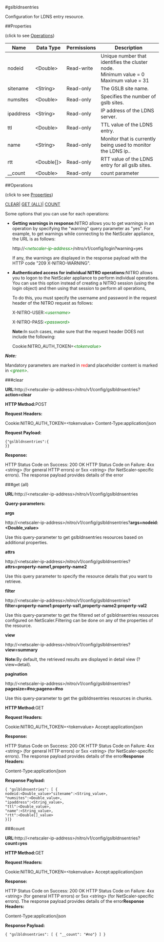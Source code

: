 #gslbldnsentries

Configuration for LDNS entry resource.


##Properties 
<span>(click to see [Operations](#opera))</span>


<table><thead><tr><th>Name</th><th>Data Type</th><th>Permissions</th><th>Description</th></tr></thead><tbody><tr><td>nodeid</td><td>&lt;Double></td><td>Read-write</td><td>Unique number that identifies the cluster node.<br>Minimum value = 0<br>Maximum value = 31</td></tr><tr><td>sitename</td><td>&lt;String></td><td>Read-only</td><td>The GSLB site name.</td></tr><tr><td>numsites</td><td>&lt;Double></td><td>Read-only</td><td>Specifies the number of gslb sites.</td></tr><tr><td>ipaddress</td><td>&lt;String></td><td>Read-only</td><td>IP address of the LDNS server.</td></tr><tr><td>ttl</td><td>&lt;Double></td><td>Read-only</td><td>TTL value of the LDNS entry.</td></tr><tr><td>name</td><td>&lt;String></td><td>Read-only</td><td>Monitor that is currently being used to monitor the LDNS ip..</td></tr><tr><td>rtt</td><td>&lt;Double[]></td><td>Read-only</td><td>RTT value of the LDNS entry for all gslb sites.</td></tr><tr><td>__count</td><td>&lt;Double></td><td>Read-only</td><td>count parameter</td></tr></tbody></table>
##Operations 
<span>(click to see [Properties](#prope))</span>


[CLEAR](#)| [GET (ALL)](#get-)| [COUNT](#)


Some options that you can use for each operations:
<ul><li><p><b>Getting warnings in response:</b>NITRO allows you to get warnings in an operation by specifying the "warning" query parameter as "yes". For example, to get warnings while connecting to the NetScaler appliance, the URL is as follows:</p><p>http://<span style="color:green;font-style:italic;">&lt;netscaler-ip-address&gt;</span>/nitro/v1/config/login?warning=yes</p><p>If any, the warnings are displayed in the response payload with the HTTP code "209 X-NITRO-WARNING".</p></li><li><p><b>Authenticated access for individual NITRO operations:</b>NITRO allows you to logon to the NetScaler appliance to perform individual operations. You can use this option instead of creating a NITRO session (using the login object) and then using that session to perform all operations,</p><p>To do this, you must specify the username and password in the request header of the NITRO request as follows:</p><p>X-NITRO-USER:<span style="color:green;font-style:italic;">&lt;username&gt;</span></p><p>X-NITRO-PASS:<span style="color:green;font-style:italic;">&lt;password&gt;</span></p><p><b>Note:</b>In such cases, make sure that the request header DOES not include the following:</p><p>Cookie:NITRO_AUTH_TOKEN=<span style="color:green;font-style:italic;">&lt;tokenvalue&gt;</span></p></li></ul>



***Note:*** 
Mandatory parameters are marked in <span style="color:#FF0000;">red</span>and placeholder content is marked in <span style="color:green;font-style:italic">&lt;green&gt;</span>.

###clear



<b>URL:</b>http://&lt;netscaler-ip-address&gt;/nitro/v1/config/gslbldnsentries?<b>action=clear</b>
<b>HTTP Method:</b>POST
<b>Request Headers:</b>

Cookie:NITRO_AUTH_TOKEN=&lt;tokenvalue&gt;Content-Type:application/json

<b>Request Payload: </b>```{"gslbldnsentries":{}}```
<b>Response:</b>
HTTP Status Code on Success: 200 OKHTTP Status Code on Failure: 4xx &lt;string&gt; (for general HTTP errors) or 5xx &lt;string&gt; (for NetScaler-specific errors). The response payload provides details of the error


###get (all)



<b>URL:</b>http://&lt;netscaler-ip-address&gt;/nitro/v1/config/gslbldnsentries
<b>Query-parameters:</b>
<b>args</b>
http://&lt;netscaler-ip-address&gt;/nitro/v1/config/gslbldnsentries?<b>args=nodeid:&lt;Double_value&gt;</b>
Use this query-parameter to get gslbldnsentries resources based on additional properties.


<b>attrs</b>
http://&lt;netscaler-ip-address&gt;/nitro/v1/config/gslbldnsentries?<b>attrs=property-name1,property-name2</b>
Use this query parameter to specify the resource details that you want to retrieve.


<b>filter</b>
http://&lt;netscaler-ip-address&gt;/nitro/v1/config/gslbldnsentries?<b>filter=property-name1:property-val1,property-name2:property-val2</b>
Use this query-parameter to get the filtered set of gslbldnsentries resources configured on NetScaler.Filtering can be done on any of the properties of the resource.


<b>view</b>
http://&lt;netscaler-ip-address&gt;/nitro/v1/config/gslbldnsentries?<b>view=summary</b>
<b>Note:</b>By default, the retrieved results are displayed in detail view (?view=detail).


<b>pagination</b>
http://&lt;netscaler-ip-address&gt;/nitro/v1/config/gslbldnsentries?<b>pagesize=#no;pageno=#no</b>
Use this query-parameter to get the gslbldnsentries resources in chunks.



<b>HTTP Method:</b>GET
<b>Request Headers:</b>

Cookie:NITRO_AUTH_TOKEN=&lt;tokenvalue&gt;Accept:application/json

<b>Response:</b>
HTTP Status Code on Success: 200 OKHTTP Status Code on Failure: 4xx &lt;string&gt; (for general HTTP errors) or 5xx &lt;string&gt; (for NetScaler-specific errors). The response payload provides details of the error<b>Response Headers:</b>

Content-Type:application/json

<b>Response Payload: </b>```{ "gslbldnsentries": [ {nodeid:<Double_value>"sitename":<String_value>,"numsites":<Double_value>,"ipaddress":<String_value>,"ttl":<Double_value>,"name":<String_value>,"rtt":<Double[]_value>}]}```



###count



<b>URL:</b>http://&lt;netscaler-ip-address&gt;/nitro/v1/config/gslbldnsentries?<b>count=yes</b>
<b>HTTP Method:</b>GET
<b>Request Headers:</b>

Cookie:NITRO_AUTH_TOKEN=&lt;tokenvalue&gt;Accept:application/json

<b>Response:</b>
HTTP Status Code on Success: 200 OKHTTP Status Code on Failure: 4xx &lt;string&gt; (for general HTTP errors) or 5xx &lt;string&gt; (for NetScaler-specific errors). The response payload provides details of the error<b>Response Headers:</b>

Content-Type:application/json

<b>Response Payload: </b>```{ "gslbldnsentries": [ { "__count": "#no"} ] }```



